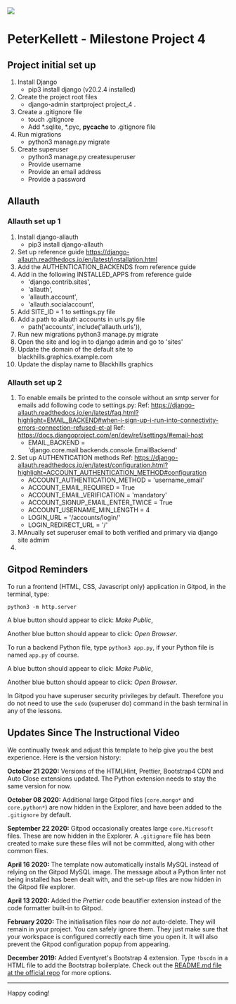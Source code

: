 <img src="https://codeinstitute.s3.amazonaws.com/fullstack/ci_logo_small.png" style="margin: 0;">

# PeterKellett - Milestone Project 4

## Project initial set up
1. Install Django 
    - pip3 install django (v20.2.4 installed)
2. Create the project root files
    - django-admin startproject project_4 .
3. Create a .gitignore file
    - touch .gitignore
    - Add *.sqlite, *.pyc, __pycache__ to .gitignore file
4. Run migrations
    - python3 manage.py migrate
5. Create superuser
    - python3 manage.py createsuperuser
    - Provide username
    - Provide an email address
    - Provide a password

## Allauth
### Allauth set up 1
1. Install django-allauth
    - pip3 install django-allauth
2. Set up reference guide https://django-allauth.readthedocs.io/en/latest/installation.html
3. Add the AUTHENTICATION_BACKENDS from reference guide
4. Add in the following INSTALLED_APPS from reference guide
    - 'django.contrib.sites',
    - 'allauth',
    - 'allauth.account',
    - 'allauth.socialaccount',
5. Add SITE_ID = 1 to settings.py file
6. Add a path to allauth accounts in urls.py file
    - path('accounts', include('allauth.urls')),
7. Run new migrations
    python3 manage.py migrate
8. Open the site and log in to django admin and go to 'sites'
9. Update the domain of the default site to blackhills.graphics.example.com
10. Update the display name to Blackhills graphics

### Allauth set up 2
1. To enable emails be printed to the console without an smtp server for emails add following code to settings.py:
Ref: https://django-allauth.readthedocs.io/en/latest/faq.html?highlight=EMAIL_BACKEND#when-i-sign-up-i-run-into-connectivity-errors-connection-refused-et-al
Ref: https://docs.djangoproject.com/en/dev/ref/settings/#email-host
    - EMAIL_BACKEND = 'django.core.mail.backends.console.EmailBackend'
2. Set up AUTHENTICATION methods
Ref: https://django-allauth.readthedocs.io/en/latest/configuration.html?highlight=ACCOUNT_AUTHENTICATION_METHOD#configuration
    - ACCOUNT_AUTHENTICATION_METHOD = 'username_email'
    - ACCOUNT_EMAIL_REQUIRED = True
    - ACCOUNT_EMAIL_VERIFICATION = 'mandatory'
    - ACCOUNT_SIGNUP_EMAIL_ENTER_TWICE = True
    - ACCOUNT_USERNAME_MIN_LENGTH = 4
    - LOGIN_URL = '/accounts/login/'
    - LOGIN_REDIRECT_URL = '/'
3. MAnually set superuser email to both verified and primary via django site admim
4. 



## Gitpod Reminders

To run a frontend (HTML, CSS, Javascript only) application in Gitpod, in the terminal, type:

`python3 -m http.server`

A blue button should appear to click: *Make Public*,

Another blue button should appear to click: *Open Browser*.

To run a backend Python file, type `python3 app.py`, if your Python file is named `app.py` of course.

A blue button should appear to click: *Make Public*,

Another blue button should appear to click: *Open Browser*.

In Gitpod you have superuser security privileges by default. Therefore you do not need to use the `sudo` (superuser do) command in the bash terminal in any of the lessons.

## Updates Since The Instructional Video

We continually tweak and adjust this template to help give you the best experience. Here is the version history:

**October 21 2020:** Versions of the HTMLHint, Prettier, Bootstrap4 CDN and Auto Close extensions updated. The Python extension needs to stay the same version for now.

**October 08 2020:** Additional large Gitpod files (`core.mongo*` and `core.python*`) are now hidden in the Explorer, and have been added to the `.gitignore` by default.

**September 22 2020:** Gitpod occasionally creates large `core.Microsoft` files. These are now hidden in the Explorer. A `.gitignore` file has been created to make sure these files will not be committed, along with other common files.

**April 16 2020:** The template now automatically installs MySQL instead of relying on the Gitpod MySQL image. The message about a Python linter not being installed has been dealt with, and the set-up files are now hidden in the Gitpod file explorer.

**April 13 2020:** Added the _Prettier_ code beautifier extension instead of the code formatter built-in to Gitpod.

**February 2020:** The initialisation files now _do not_ auto-delete. They will remain in your project. You can safely ignore them. They just make sure that your workspace is configured correctly each time you open it. It will also prevent the Gitpod configuration popup from appearing.

**December 2019:** Added Eventyret's Bootstrap 4 extension. Type `!bscdn` in a HTML file to add the Bootstrap boilerplate. Check out the <a href="https://github.com/Eventyret/vscode-bcdn" target="_blank">README.md file at the official repo</a> for more options.

--------

Happy coding!
